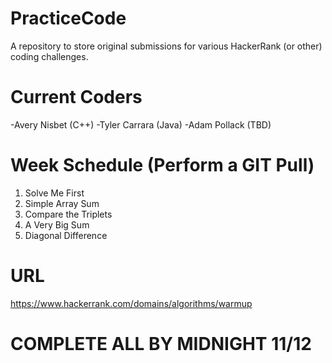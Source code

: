 # PracticeCode
A repository to store original submissions for various HackerRank (or other) coding challenges.

# Current Coders
-Avery Nisbet 	(C++)
-Tyler Carrara	(Java)
-Adam Pollack	(TBD)

# Week Schedule (Perform a GIT Pull)
1. Solve Me First
2. Simple Array Sum
3. Compare the Triplets
4. A Very Big Sum
5. Diagonal Difference

# URL
https://www.hackerrank.com/domains/algorithms/warmup

# COMPLETE ALL BY MIDNIGHT 11/12